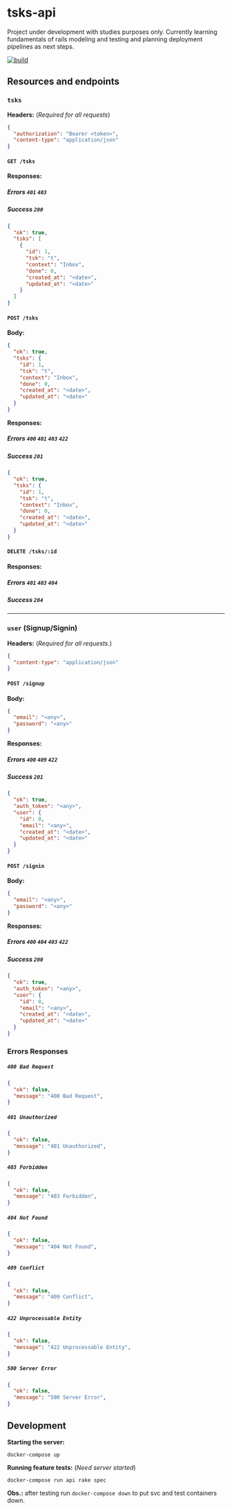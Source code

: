 # tsks-api

Project under development with studies purposes only. Currently learning
fundamentals of rails modeling and testing and planning deployment pipelines as
next steps.

[![build](https://app.travis-ci.com/luanramosvicente/tsks-api.svg?branch=main)](https://travis-ci.com/luanrvmood/tsks-api)

## Resources and endpoints

### `tsks`

**Headers:** (_Required for all requests_)

```json
{
  "authorization": "Bearer <token>",
  "content-type": "application/json"
}
```

#### `GET /tsks`

**Responses:**

##### Errors `401` `403`

##### Success `200`

```json
{
  "ok": true,
  "tsks": [
    {
      "id": 1,
      "tsk": "t",
      "context": "Inbox",
      "done": 0,
      "created_at": "<date>",
      "updated_at": "<date>"
    }
  ]
}
```

#### `POST /tsks`

**Body:**

```json
{
  "ok": true,
  "tsks": {
    "id": 1,
    "tsk": "t",
    "context": "Inbox",
    "done": 0,
    "created_at": "<date>",
    "updated_at": "<date>"
  }
}
```

**Responses:**

##### Errors `400` `401` `403` `422`

##### Success `201`

```json
{
  "ok": true,
  "tsks": {
    "id": 1,
    "tsk": "t",
    "context": "Inbox",
    "done": 0,
    "created_at": "<date>",
    "updated_at": "<date>"
  }
}
```

#### `DELETE /tsks/:id`

**Responses:**

##### Errors `401` `403` `404`

##### Success `204`

<hr/>

### `user` (Signup/Signin)

**Headers:** (_Required for all requests._)

```json
{
  "content-type": "application/json"
}
```

#### `POST /signup`

**Body:**

```json
{
  "email": "<any>",
  "password": "<any>"
}
```

**Responses:**

##### Errors `400` `409` `422`

##### Success `201`

```json
{
  "ok": true,
  "auth_token": "<any>",
  "user": {
    "id": 0,
    "email": "<any>",
    "created_at": "<date>",
    "updated_at": "<date>"
  }
}
```

#### `POST /signin`

**Body:**

```json
{
  "email": "<any>",
  "password": "<any>"
}
```

**Responses:**

##### Errors `400` `404` `403` `422`

##### Success `200`

```json
{
  "ok": true,
  "auth_token": "<any>",
  "user": {
    "id": 0,
    "email": "<any>",
    "created_at": "<date>",
    "updated_at": "<date>"
  }
}
```

### Errors Responses

##### `400 Bad Request`

```json
{
  "ok": false,
  "message": "400 Bad Request",
}
```

##### `401 Unauthorized`

```json
{
  "ok": false,
  "message": "401 Unauthorized",
}
```

##### `403 Forbidden`

```json
{
  "ok": false,
  "message": "403 Forbidden",
}
```

##### `404 Not Found`

```json
{
  "ok": false,
  "message": "404 Not Found",
}
```

##### `409 Conflict`

```json
{
  "ok": false,
  "message": "409 Conflict",
}
```

##### `422 Unprocessable Entity`

```json
{
  "ok": false,
  "message": "422 Unprocessable Entity",
}
```

##### `500 Server Error`

```json
{
  "ok": false,
  "message": "500 Server Error",
}
```

## Development

**Starting the server:**

```
docker-compose up
```

**Running feature tests:** (_Need server started_)

```
docker-compose run api rake spec
```

**Obs.:** after testing run `docker-compose down` to put svc and test containers down.
